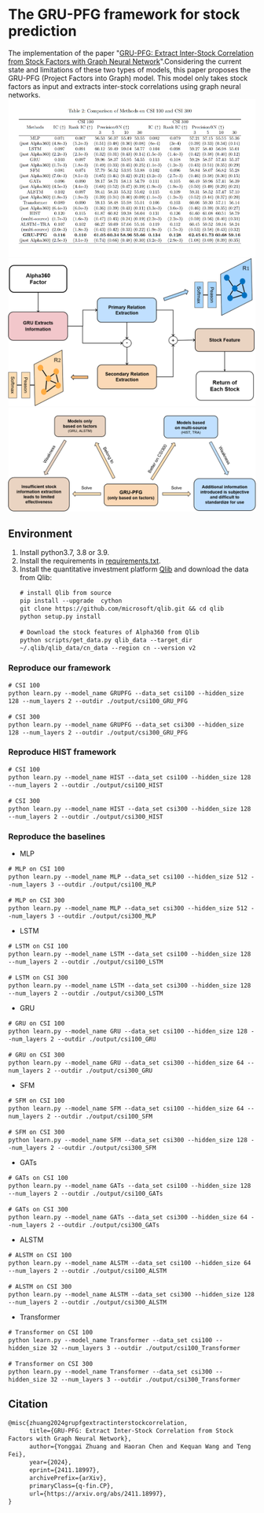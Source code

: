 # The GRU-PFG framework for stock prediction
The implementation of the paper "[GRU-PFG: Extract Inter-Stock Correlation from Stock Factors with Graph Neural Network](https://arxiv.org/abs/2411.18997)".Considering the current state and limitations of these two types of models, this paper proposes the GRU-PFG (Project Factors into Graph) model. This model only takes stock factors as input and extracts inter-stock correlations using graph neural networks.
![image](./img/fig0.png)
![image](./img/fig2.png)
![image](./img/fig1.png)

## Environment
1. Install python3.7, 3.8 or 3.9. 
2. Install the requirements in [requirements.txt](https://github.com/Wentao-Xu/HIST/blob/main/requirements.txt).
3. Install the quantitative investment platform [Qlib](https://github.com/microsoft/qlib) and download the data from Qlib:
	```
	# install Qlib from source
	pip install --upgrade  cython
	git clone https://github.com/microsoft/qlib.git && cd qlib
	python setup.py install

	# Download the stock features of Alpha360 from Qlib
	python scripts/get_data.py qlib_data --target_dir ~/.qlib/qlib_data/cn_data --region cn --version v2
	```
### Reproduce our framework
```
# CSI 100
python learn.py --model_name GRUPFG --data_set csi100 --hidden_size 128 --num_layers 2 --outdir ./output/csi100_GRU_PFG

# CSI 300
python learn.py --model_name GRUPFG --data_set csi300 --hidden_size 128 --num_layers 2 --outdir ./output/csi300_GRU_PFG
```
### Reproduce HIST framework
```
# CSI 100
python learn.py --model_name HIST --data_set csi100 --hidden_size 128 --num_layers 2 --outdir ./output/csi100_HIST

# CSI 300
python learn.py --model_name HIST --data_set csi300 --hidden_size 128 --num_layers 2 --outdir ./output/csi300_HIST
```
### Reproduce the baselines
* MLP 
```
# MLP on CSI 100
python learn.py --model_name MLP --data_set csi100 --hidden_size 512 --num_layers 3 --outdir ./output/csi100_MLP

# MLP on CSI 300
python learn.py --model_name MLP --data_set csi300 --hidden_size 512 --num_layers 3 --outdir ./output/csi300_MLP
```

* LSTM
```
# LSTM on CSI 100
python learn.py --model_name LSTM --data_set csi100 --hidden_size 128 --num_layers 2 --outdir ./output/csi100_LSTM

# LSTM on CSI 300
python learn.py --model_name LSTM --data_set csi300 --hidden_size 128 --num_layers 2 --outdir ./output/csi300_LSTM
```

* GRU
```
# GRU on CSI 100
python learn.py --model_name GRU --data_set csi100 --hidden_size 128 --num_layers 2 --outdir ./output/csi100_GRU

# GRU on CSI 300
python learn.py --model_name GRU --data_set csi300 --hidden_size 64 --num_layers 2 --outdir ./output/csi300_GRU
```

* SFM
```
# SFM on CSI 100
python learn.py --model_name SFM --data_set csi100 --hidden_size 64 --num_layers 2 --outdir ./output/csi100_SFM

# SFM on CSI 300
python learn.py --model_name SFM --data_set csi300 --hidden_size 128 --num_layers 2 --outdir ./output/csi300_SFM
```

* GATs
```
# GATs on CSI 100
python learn.py --model_name GATs --data_set csi100 --hidden_size 128 --num_layers 2 --outdir ./output/csi100_GATs

# GATs on CSI 300
python learn.py --model_name GATs --data_set csi300 --hidden_size 64 --num_layers 2 --outdir ./output/csi300_GATs
```

* ALSTM
```
# ALSTM on CSI 100
python learn.py --model_name ALSTM --data_set csi100 --hidden_size 64 --num_layers 2 --outdir ./output/csi100_ALSTM

# ALSTM on CSI 300
python learn.py --model_name ALSTM --data_set csi300 --hidden_size 128 --num_layers 2 --outdir ./output/csi300_ALSTM
```

* Transformer
```
# Transformer on CSI 100
python learn.py --model_name Transformer --data_set csi100 --hidden_size 32 --num_layers 3 --outdir ./output/csi100_Transformer

# Transformer on CSI 300
python learn.py --model_name Transformer --data_set csi300 --hidden_size 32 --num_layers 3 --outdir ./output/csi300_Transformer
```

## Citation
```
@misc{zhuang2024grupfgextractinterstockcorrelation,
      title={GRU-PFG: Extract Inter-Stock Correlation from Stock Factors with Graph Neural Network}, 
      author={Yonggai Zhuang and Haoran Chen and Kequan Wang and Teng Fei},
      year={2024},
      eprint={2411.18997},
      archivePrefix={arXiv},
      primaryClass={q-fin.CP},
      url={https://arxiv.org/abs/2411.18997}, 
}
```
